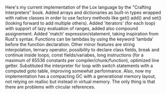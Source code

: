 Here's my current implementation of the Lox language by the "Crafting Interpreters" book. 
Added arrays and dictionaries as built-in types wrapped with native classes in order to use factory
methods like get() add() and set() (looking forward to add multiple others). Added 'iterators' (for each loop) with support of lazy evaluation of ranges, added also compound assignement. Added 'match' expression/statement,
taking inspiration from Rust's syntax. Functions can be lambdas by using the keyword 'lambda' before the function declaration. Other minor features are string interpolation, ternary operator,
 possibility to declare class fields, break and continue inside loops, const fields/variabes, long instructions (for a maximum of 65536 constants per compiler/chunk/function), optimized line getter. Substituted the interpreter for loop with switch statements with a computed goto table, improving somewhat performance. Also, now my implementation has a compacting GC with a generational memory layout, not relying on realloc but instead in virtual memory. The only thing is that there are problems with circular references.

